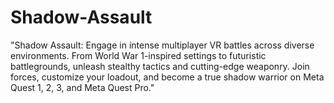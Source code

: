 # Shadow-Assault
"Shadow Assault: Engage in intense multiplayer VR battles across diverse environments. From World War 1-inspired settings to futuristic battlegrounds, unleash stealthy tactics and cutting-edge weaponry. Join forces, customize your loadout, and become a true shadow warrior on Meta Quest 1, 2, 3, and Meta Quest Pro."
